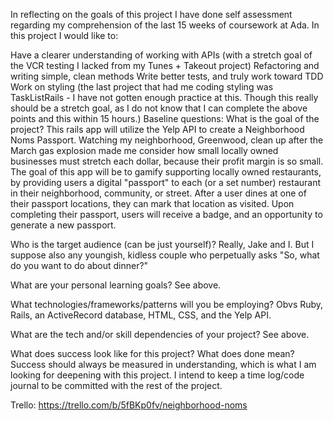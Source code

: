 In reflecting on the goals of this project I have done self assessment regarding my comprehension of the last 15 weeks of coursework at Ada. In this project I would like to:

Have a clearer understanding of working with APIs (with a stretch goal of the VCR testing I lacked from my Tunes + Takeout project)
Refactoring and writing simple, clean methods
Write better tests, and truly work toward TDD
Work on styling (the last project that had me coding styling was TaskListRails - I have not gotten enough practice at this. Though this really should be a stretch goal, as I do not know that I can complete the above points and this within 15 hours.)
Baseline questions: What is the goal of the project? This rails app will utilize the Yelp API to create a Neighborhood Noms Passport. Watching my neighborhood, Greenwood, clean up after the March gas explosion made me consider how small locally owned businesses must stretch each dollar, because their profit margin is so small. The goal of this app will be to gamify supporting locally owned restaurants, by providing users a digital "passport" to each (or a set number) restaurant in their neighborhood, community, or street. After a user dines at one of their passport locations, they can mark that location as visited. Upon completing their passport, users will receive a badge, and an opportunity to generate a new passport.

Who is the target audience (can be just yourself)? Really, Jake and I. But I suppose also any youngish, kidless couple who perpetually asks "So, what do you want to do about dinner?"

What are your personal learning goals? See above.

What technologies/frameworks/patterns will you be employing? Obvs Ruby, Rails, an ActiveRecord database, HTML, CSS, and the Yelp API.

What are the tech and/or skill dependencies of your project? See above.

What does success look like for this project? What does done mean? Success should always be measured in understanding, which is what I am looking for deepening with this project. I intend to keep a time log/code journal to be committed with the rest of the project.

Trello: https://trello.com/b/5fBKp0fv/neighborhood-noms
